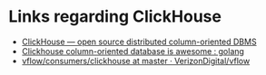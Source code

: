 # Links regarding ClickHouse

* [ClickHouse — open source distributed column-oriented DBMS](https://clickhouse.yandex/)
* [Clickhouse column-oriented database is awesome : golang](https://www.reddit.com/r/golang/comments/6h50og/clickhouse_columnoriented_database_is_awesome/)
* [vflow/consumers/clickhouse at master · VerizonDigital/vflow](https://github.com/VerizonDigital/vflow/tree/master/consumers/clickhouse)
